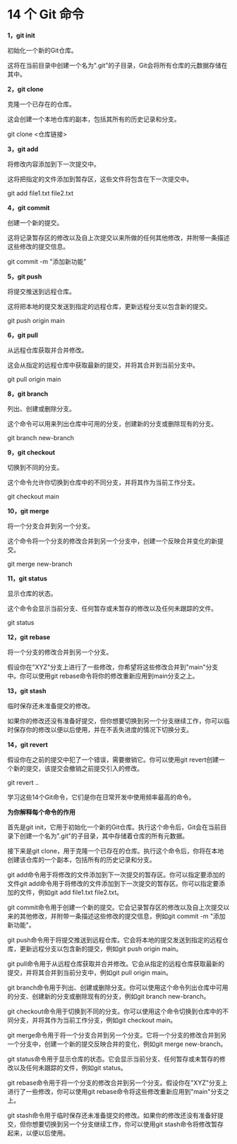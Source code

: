 #  14 个 Git 命令

**1，git init**

初始化一个新的Git仓库。

这将在当前目录中创建一个名为".git"的子目录，Git会将所有仓库的元数据存储在其中。

**2，git clone**

克隆一个已存在的仓库。

这会创建一个本地仓库的副本，包括其所有的历史记录和分支。

git clone <仓库链接>

**3，git add**

将修改内容添加到下一次提交中。

这将把指定的文件添加到暂存区，这些文件将包含在下一次提交中。

git add file1.txt file2.txt

**4，git commit**

创建一个新的提交。

这将记录暂存区的修改以及自上次提交以来所做的任何其他修改，并附带一条描述这些修改的提交信息。

git commit -m "添加新功能"

**5，git push**

将提交推送到远程仓库。

这将把本地的提交发送到指定的远程仓库，更新远程分支以包含新的提交。

git push origin main

**6，git pull**

从远程仓库获取并合并修改。

这会从指定的远程仓库中获取最新的提交，并将其合并到当前分支中。

git pull origin main

**8，git branch**

列出、创建或删除分支。

这个命令可以用来列出仓库中可用的分支，创建新的分支或删除现有的分支。

git branch new-branch

**9，git checkout**

切换到不同的分支。

这个命令允许你切换到仓库中的不同分支，并将其作为当前工作分支。

git checkout main

**10，git merge**

将一个分支合并到另一个分支。

这个命令将一个分支的修改合并到另一个分支中，创建一个反映合并变化的新提交。

git merge new-branch

**11，git status**

显示仓库的状态。

这个命令会显示当前分支、任何暂存或未暂存的修改以及任何未跟踪的文件。

git status

**12，git rebase**

将一个分支的修改合并到另一个分支。

假设你在"XYZ"分支上进行了一些修改，你希望将这些修改合并到"main"分支中。你可以使用git rebase命令将你的修改重新应用到main分支之上。

**13，git stash**

临时保存还未准备提交的修改。

如果你的修改还没有准备好提交，但你想要切换到另一个分支继续工作，你可以临时保存你的修改以便以后使用，并在不丢失进度的情况下切换分支。

**14，git revert**

假设你在之前的提交中犯了一个错误，需要撤销它。你可以使用git revert创建一个新的提交，该提交会撤销之前提交引入的修改。

git revert <commit1>..<commit2>

学习这些14个Git命令，它们是你在日常开发中使用频率最高的命令。

**为你解释每个命令的作用**

首先是git init，它用于初始化一个新的Git仓库。执行这个命令后，Git会在当前目录下创建一个名为".git"的子目录，其中存储着仓库的所有元数据。

接下来是git clone，用于克隆一个已存在的仓库。执行这个命令后，你将在本地创建该仓库的一个副本，包括所有的历史记录和分支。

git add命令用于将修改的文件添加到下一次提交的暂存区。你可以指定要添加的文件git add命令用于将修改的文件添加到下一次提交的暂存区。你可以指定要添加的文件，例如git add file1.txt file2.txt。

git commit命令用于创建一个新的提交。它会记录暂存区的修改以及自上次提交以来的其他修改，并附带一条描述这些修改的提交信息，例如git commit -m "添加新功能"。

git push命令用于将提交推送到远程仓库。它会将本地的提交发送到指定的远程仓库，更新远程分支以包含新的提交，例如git push origin main。

git pull命令用于从远程仓库获取并合并修改。它会从指定的远程仓库获取最新的提交，并将其合并到当前分支中，例如git pull origin main。

git branch命令用于列出、创建或删除分支。你可以使用这个命令列出仓库中可用的分支、创建新的分支或删除现有的分支，例如git branch new-branch。

git checkout命令用于切换到不同的分支。你可以使用这个命令切换到仓库中的不同分支，并将其作为当前工作分支，例如git checkout main。

git merge命令用于将一个分支合并到另一个分支。它将一个分支的修改合并到另一个分支中，创建一个新的提交反映合并的变化，例如git merge new-branch。

git status命令用于显示仓库的状态。它会显示当前分支、任何暂存或未暂存的修改以及任何未跟踪的文件，例如git status。

git rebase命令用于将一个分支的修改合并到另一个分支。假设你在"XYZ"分支上进行了一些修改，你可以使用git rebase命令将这些修改重新应用到"main"分支之上。

git stash命令用于临时保存还未准备提交的修改。如果你的修改还没有准备好提交，但你想要切换到另一个分支继续工作，你可以使用git stash命令将修改暂存起来，以便以后使用。

